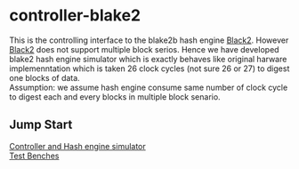 # controller-blake2

This is the controlling interface to the blake2b hash engine [Black2](https://github.com/secworks/blake2). However [Black2](https://github.com/secworks/blake2) does not support multiple block serios. Hence we have developed blake2 hash engine simulator which is exactly behaves like original harware implemenntation which is taken 26 clock cycles (not sure 26 or 27) to digest one blocks of data.  
Assumption: we assume hash engine consume same number of clock cycle to digest each and every blocks in multiple block senario.

## Jump Start

[Controller and Hash engine simulator](https://github.com/ashan8k/controller-blake2/tree/master/src/rtl)  
[Test Benches](https://github.com/ashan8k/controller-blake2/tree/master/src/tb)

